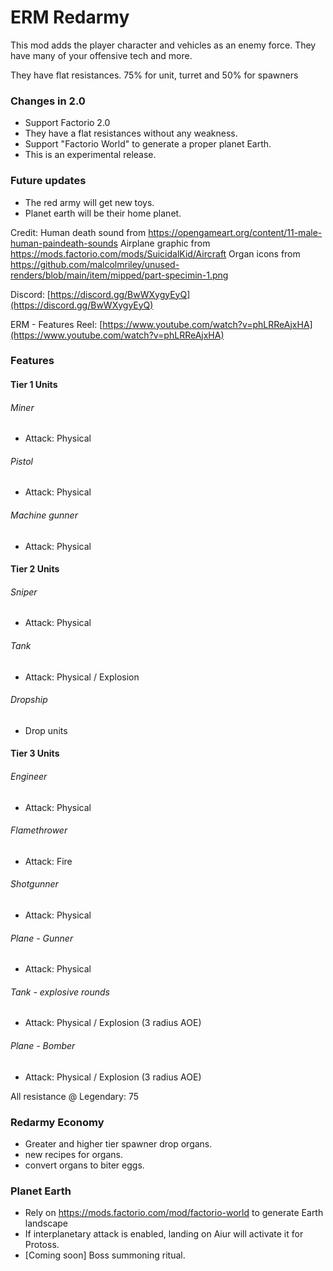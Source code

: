 # ERM Redarmy

This mod adds the player character and vehicles as an enemy force. They have many of your offensive tech and more.

They have flat resistances. 75% for unit, turret and 50% for spawners

### Changes in 2.0
- Support Factorio 2.0
- They have a flat resistances without any weakness.
- Support "Factorio World" to generate a proper planet Earth.
- This is an experimental release.
### Future updates
- The red army will get new toys.
- Planet earth will be their home planet.

Credit:
Human death sound from https://opengameart.org/content/11-male-human-paindeath-sounds
Airplane graphic from https://mods.factorio.com/mods/SuicidalKid/Aircraft
Organ icons from https://github.com/malcolmriley/unused-renders/blob/main/item/mipped/part-specimin-1.png


Discord:  [https://discord.gg/BwWXygyEyQ](https://discord.gg/BwWXygyEyQ)

ERM - Features Reel: [https://www.youtube.com/watch?v=phLRReAjxHA](https://www.youtube.com/watch?v=phLRReAjxHA)

### Features

#### Tier 1 Units

###### Miner

- Attack: Physical

###### Pistol

- Attack: Physical

###### Machine gunner

- Attack: Physical

#### Tier 2 Units

###### Sniper

- Attack: Physical

###### Tank

- Attack: Physical / Explosion

###### Dropship

- Drop units

#### Tier 3 Units

###### Engineer

- Attack: Physical

###### Flamethrower

- Attack: Fire

###### Shotgunner

- Attack: Physical

###### Plane - Gunner

- Attack: Physical

###### Tank - explosive rounds

- Attack: Physical / Explosion (3 radius AOE)

###### Plane - Bomber

- Attack: Physical / Explosion (3 radius AOE)

All resistance @ Legendary: 75


### Redarmy Economy
- Greater and higher tier spawner drop organs.
- new recipes for organs.
- convert organs to biter eggs.

### Planet Earth
- Rely on https://mods.factorio.com/mod/factorio-world to generate Earth landscape
- If interplanetary attack is enabled, landing on Aiur will activate it for Protoss.
- [Coming soon] Boss summoning ritual.